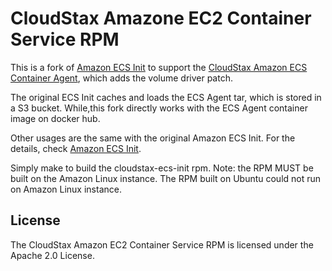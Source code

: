 # CloudStax Amazone EC2 Container Service RPM

This is a fork of [Amazon ECS Init](https://github.com/aws/amazon-ecs-init) to support the
[CloudStax Amazon ECS Container Agent](http://github.com/cloudstax/amazon-ecs-agent), which
adds the volume driver patch.

The original ECS Init caches and loads the ECS Agent tar, which is stored in a S3 bucket. While,this fork directly works with the ECS Agent container image on docker hub.

Other usages are the same with the original Amazon ECS Init. For the details, check [Amazon ECS Init](https://github.com/aws/amazon-ecs-init).

Simply make to build the cloudstax-ecs-init rpm. Note: the RPM MUST be built on the Amazon Linux instance. The RPM built on Ubuntu could not run on Amazon Linux instance.

## License

The CloudStax Amazon EC2 Container Service RPM is licensed under the Apache 2.0 License.
